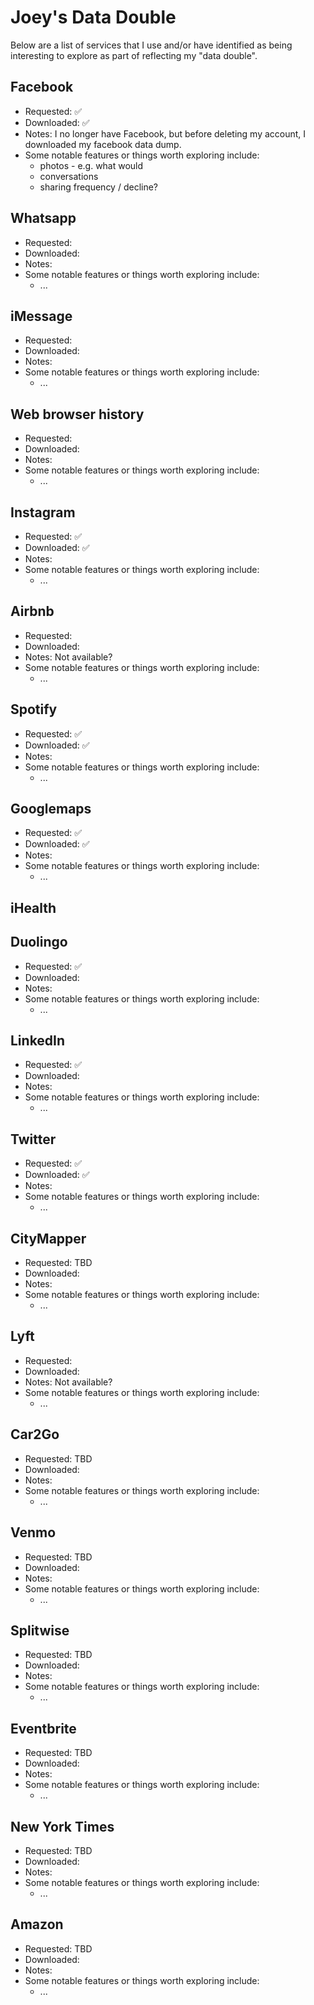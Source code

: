 # Joey's Data Double

Below are a list of services that I use and/or have identified as being interesting to explore as part of reflecting my "data double". 

## Facebook

- Requested: ✅
- Downloaded: ✅
- Notes: I no longer have Facebook, but before deleting my account, I downloaded my facebook data dump. 
- Some notable features or things worth exploring include:
    + photos - e.g. what would
    + conversations
    + sharing frequency / decline?

## Whatsapp

- Requested: 
- Downloaded: 
- Notes: 
- Some notable features or things worth exploring include:
    + ...

## iMessage

- Requested: 
- Downloaded: 
- Notes: 
- Some notable features or things worth exploring include:
    + ...

## Web browser history 

- Requested: 
- Downloaded: 
- Notes: 
- Some notable features or things worth exploring include:
    + ...

## Instagram

- Requested: ✅
- Downloaded: ✅
- Notes: 
- Some notable features or things worth exploring include:
    + ...

## Airbnb

- Requested: 
- Downloaded: 
- Notes: Not available?
- Some notable features or things worth exploring include:
    + ...

## Spotify
- Requested: ✅
- Downloaded: ✅
- Notes: 
- Some notable features or things worth exploring include:
    + ...

## Googlemaps

- Requested: ✅
- Downloaded: ✅
- Notes: 
- Some notable features or things worth exploring include:
    + ...

## iHealth


## Duolingo

- Requested: ✅
- Downloaded: 
- Notes: 
- Some notable features or things worth exploring include:
    + ...

## LinkedIn

- Requested: ✅
- Downloaded: 
- Notes: 
- Some notable features or things worth exploring include:
    + ...

## Twitter

- Requested: ✅
- Downloaded: ✅
- Notes: 
- Some notable features or things worth exploring include:
    + ...

## CityMapper

- Requested: TBD
- Downloaded: 
- Notes: 
- Some notable features or things worth exploring include:
    + ...

## Lyft

- Requested: 
- Downloaded: 
- Notes: Not available?
- Some notable features or things worth exploring include:
    + ...

## Car2Go

- Requested: TBD
- Downloaded: 
- Notes: 
- Some notable features or things worth exploring include:
    + ...


## Venmo
- Requested: TBD
- Downloaded: 
- Notes: 
- Some notable features or things worth exploring include:
    + ...

## Splitwise

- Requested: TBD
- Downloaded: 
- Notes: 
- Some notable features or things worth exploring include:
    + ...

## Eventbrite
- Requested: TBD
- Downloaded: 
- Notes: 
- Some notable features or things worth exploring include:
    + ...

## New York Times
- Requested: TBD
- Downloaded: 
- Notes: 
- Some notable features or things worth exploring include:
    + ...


## Amazon
- Requested: TBD
- Downloaded: 
- Notes: 
- Some notable features or things worth exploring include:
    + ...





